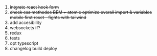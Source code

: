 1. <del>intgrate react hook form
2. <del>check css 
    <del>methodos  BEM + atomic
    <del>optimize overall 
    <del>import & variables 
    <del>mobile first
    <del> reset - fights with tailwind
3. add accesibility
4. websockets if?
5. redux
6. tests
7. opt typescript
8. changelog build deploy